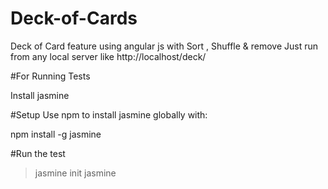# Deck-of-Cards
Deck of Card feature using angular js with Sort , Shuffle &amp; remove
Just run from any local server like http://localhost/deck/

#For Running Tests

Install jasmine

#Setup
Use npm to install jasmine globally with:

npm install -g jasmine


#Run the test
> jasmine init
> jasmine